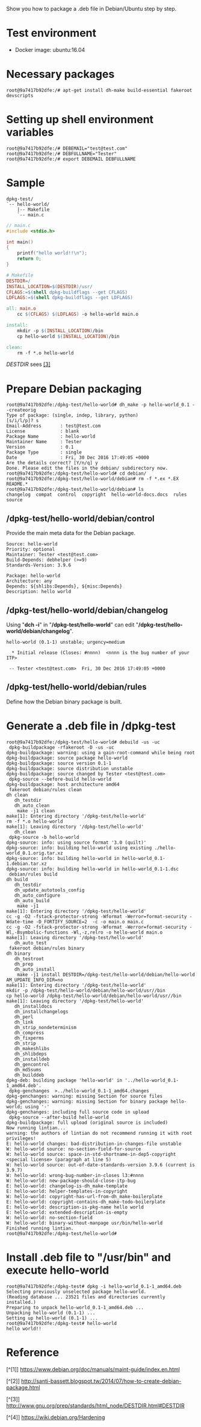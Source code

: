 Show you how to package a .deb file in Debian/Ubuntu step by step.

# Test environment
* Docker image: ubuntu:16.04

# Necessary packages
    root@9a7417b92dfe:/# apt-get install dh-make build-essential fakeroot devscripts

# Setting up shell environment variables
    root@9a7417b92dfe:/# DEBEMAIL="test@test.com"
    root@9a7417b92dfe:/# DEBFULLNAME="Tester"
    root@9a7417b92dfe:/# export DEBEMAIL DEBFULLNAME

# Sample
    dpkg-test/
    `-- hello-world/
        |-- Makefile
        `-- main.c

```c
// main.c
#include <stdio.h>

int main()
{
    printf("hello world!!\n");
    return 0;
}
```

```makefile
# Makefile
DESTDIR=/
INSTALL_LOCATION=$(DESTDIR)/usr/
CFLAGS:=$(shell dpkg-buildflags --get CFLAGS)
LDFLAGS:=$(shell dpkg-buildflags --get LDFLAGS)

all: main.o
	cc $(CFLAGS) $(LDFLAGS) -o hello-world main.o

install:
	mkdir -p $(INSTALL_LOCATION)/bin
	cp hello-world $(INSTALL_LOCATION)/bin

clean:
	rm -f *.o hello-world
```
*DESTDIR* sees [[3]](http://www.gnu.org/prep/standards/html_node/DESTDIR.html#DESTDIR
)

# Prepare Debian packaging
    root@9a7417b92dfe:/dpkg-test/hello-world# dh_make -p hello-world_0.1 --createorig
    Type of package: (single, indep, library, python)
    [s/i/l/p]? s
    Email-Address       : test@test.com
    License             : blank
    Package Name        : hello-world
    Maintainer Name     : Tester
    Version             : 0.1
    Package Type        : single
    Date                : Fri, 30 Dec 2016 17:49:05 +0000
    Are the details correct? [Y/n/q] y
    Done. Please edit the files in the debian/ subdirectory now.
    root@9a7417b92dfe:/dpkg-test/hello-world# cd debian/
    root@9a7417b92dfe:/dpkg-test/hello-world/debian# rm -f *.ex *.EX README.*
    root@9a7417b92dfe:/dpkg-test/hello-world/debian# ls
    changelog  compat  control  copyright  hello-world-docs.docs  rules  source

## /dpkg-test/hello-world/debian/control

Provide the main meta data for the Debian package.

    Source: hello-world
    Priority: optional
    Maintainer: Tester <test@test.com>
    Build-Depends: debhelper (>=9)
    Standards-Version: 3.9.6
    
    Package: hello-world
    Architecture: any
    Depends: ${shlibs:Depends}, ${misc:Depends}
    Description: hello world
    
## /dpkg-test/hello-world/debian/changelog

Using "**dch -i**" in "**/dpkg-test/hello-world**" can edit "**/dpkg-test/hello-world/debian/changelog**".

    hello-world (0.1-1) unstable; urgency=medium
    
      * Initial release (Closes: #nnnn)  <nnnn is the bug number of your ITP>
    
     -- Tester <test@test.com>  Fri, 30 Dec 2016 17:49:05 +0000

## /dpkg-test/hello-world/debian/rules

Define how the Debian binary package is built.

# Generate a .deb file in /dpkg-test

    root@9a7417b92dfe:/dpkg-test/hello-world# debuild -us -uc
     dpkg-buildpackage -rfakeroot -D -us -uc
    dpkg-buildpackage: warning: using a gain-root-command while being root
    dpkg-buildpackage: source package hello-world
    dpkg-buildpackage: source version 0.1-1
    dpkg-buildpackage: source distribution unstable
    dpkg-buildpackage: source changed by Tester <test@test.com>
     dpkg-source --before-build hello-world
    dpkg-buildpackage: host architecture amd64
     fakeroot debian/rules clean
    dh clean 
       dh_testdir
       dh_auto_clean
    	make -j1 clean
    make[1]: Entering directory '/dpkg-test/hello-world'
    rm -f *.o hello-world
    make[1]: Leaving directory '/dpkg-test/hello-world'
       dh_clean
     dpkg-source -b hello-world
    dpkg-source: info: using source format '3.0 (quilt)'
    dpkg-source: info: building hello-world using existing ./hello-world_0.1.orig.tar.xz
    dpkg-source: info: building hello-world in hello-world_0.1-1.debian.tar.xz
    dpkg-source: info: building hello-world in hello-world_0.1-1.dsc
     debian/rules build
    dh build 
       dh_testdir
       dh_update_autotools_config
       dh_auto_configure
       dh_auto_build
    	make -j1
    make[1]: Entering directory '/dpkg-test/hello-world'
    cc -g -O2 -fstack-protector-strong -Wformat -Werror=format-security -Wdate-time -D_FORTIFY_SOURCE=2  -c -o main.o main.c
    cc -g -O2 -fstack-protector-strong -Wformat -Werror=format-security -Wl,-Bsymbolic-functions -Wl,-z,relro -o hello-world main.o
    make[1]: Leaving directory '/dpkg-test/hello-world'
       dh_auto_test
     fakeroot debian/rules binary
    dh binary 
       dh_testroot
       dh_prep
       dh_auto_install
    	make -j1 install DESTDIR=/dpkg-test/hello-world/debian/hello-world AM_UPDATE_INFO_DIR=no
    make[1]: Entering directory '/dpkg-test/hello-world'
    mkdir -p /dpkg-test/hello-world/debian/hello-world/usr//bin
    cp hello-world /dpkg-test/hello-world/debian/hello-world/usr//bin
    make[1]: Leaving directory '/dpkg-test/hello-world'
       dh_installdocs
       dh_installchangelogs
       dh_perl
       dh_link
       dh_strip_nondeterminism
       dh_compress
       dh_fixperms
       dh_strip
       dh_makeshlibs
       dh_shlibdeps
       dh_installdeb
       dh_gencontrol
       dh_md5sums
       dh_builddeb
    dpkg-deb: building package 'hello-world' in '../hello-world_0.1-1_amd64.deb'.
     dpkg-genchanges  >../hello-world_0.1-1_amd64.changes
    dpkg-genchanges: warning: missing Section for source files
    dpkg-genchanges: warning: missing Section for binary package hello-world; using '-'
    dpkg-genchanges: including full source code in upload
     dpkg-source --after-build hello-world
    dpkg-buildpackage: full upload (original source is included)
    Now running lintian...
    warning: the authors of lintian do not recommend running it with root privileges!
    E: hello-world changes: bad-distribution-in-changes-file unstable
    W: hello-world source: no-section-field-for-source
    W: hello-world source: space-in-std-shortname-in-dep5-copyright <special license> (paragraph at line 5)
    W: hello-world source: out-of-date-standards-version 3.9.6 (current is 3.9.7)
    W: hello-world: wrong-bug-number-in-closes l3:#nnnn
    W: hello-world: new-package-should-close-itp-bug
    E: hello-world: changelog-is-dh_make-template
    E: hello-world: helper-templates-in-copyright
    W: hello-world: copyright-has-url-from-dh_make-boilerplate
    E: hello-world: copyright-contains-dh_make-todo-boilerplate
    E: hello-world: description-is-pkg-name hello world
    E: hello-world: extended-description-is-empty
    W: hello-world: no-section-field
    W: hello-world: binary-without-manpage usr/bin/hello-world
    Finished running lintian.
    root@9a7417b92dfe:/dpkg-test/hello-world# 

# Install .deb file to "/usr/bin" and execute hello-world

    root@9a7417b92dfe:/dpkg-test# dpkg -i hello-world_0.1-1_amd64.deb 
    Selecting previously unselected package hello-world.
    (Reading database ... 23521 files and directories currently installed.)
    Preparing to unpack hello-world_0.1-1_amd64.deb ...
    Unpacking hello-world (0.1-1) ...
    Setting up hello-world (0.1-1) ...
    root@9a7417b92dfe:/dpkg-test# hello-world
    hello world!!
    
# Reference
[^[1]] https://www.debian.org/doc/manuals/maint-guide/index.en.html

[^[2]] http://santi-bassett.blogspot.tw/2014/07/how-to-create-debian-package.html

[^[3]] http://www.gnu.org/prep/standards/html_node/DESTDIR.html#DESTDIR

[^[4]] https://wiki.debian.org/Hardening
